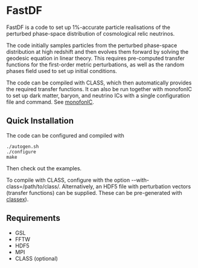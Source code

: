 FastDF
======

FastDF is a code to set up 1%-accurate particle realisations of the
perturbed phase-space distribution of cosmological relic neutrinos.

The code initially samples particles from the perturbed phase-space
distribution at high redshift and then evolves them forward by
solving the geodesic equation in linear theory. This requires
pre-computed transfer functions for the first-order metric perturbations,
as well as the random phases field used to set up initial conditions.

The code can be compiled with CLASS, which then automatically provides
the required transfer functions. It can also be run together with
monofonIC to set up dark matter, baryon, and neutrino ICs with a single
configuration file and command. See [monofonIC](https://github.com/wullm/monofonic).

Quick Installation
------------------

The code can be configured and compiled with

```
./autogen.sh
./configure
make
```

Then check out the examples.

To compile with CLASS, configure with the option --with-class=/path/to/class/.
Alternatively, an HDF5 file with perturbation vectors (transfer functions)
can be supplied. These can be pre-generated with [classex](https://github.com/wullm/classex)).

Requirements
------------
+ GSL
+ FFTW
+ HDF5
+ MPI
+ CLASS (optional)

